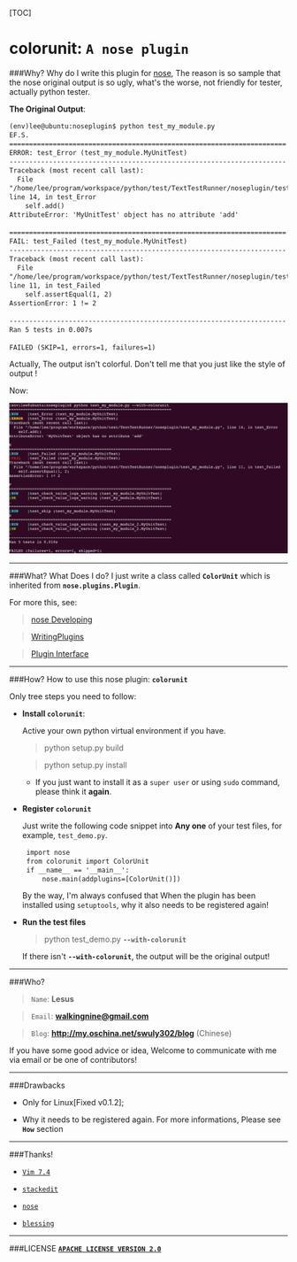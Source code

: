 [TOC]


colorunit: `A nose plugin`
=====================

###Why?
   Why do I write  this plugin for [nose][nose], The reason is so sample that the nose original output is so ugly, what's the worse, not friendly for tester, actually python tester.

**The Original Output**:
```
(env)lee@ubuntu:noseplugin$ python test_my_module.py
EF.S.
======================================================================
ERROR: test_Error (test_my_module.MyUnitTest)
----------------------------------------------------------------------
Traceback (most recent call last):
  File "/home/lee/program/workspace/python/test/TextTestRunner/noseplugin/test_my_module.py", line 14, in test_Error
    self.add()
AttributeError: 'MyUnitTest' object has no attribute 'add'

======================================================================
FAIL: test_Failed (test_my_module.MyUnitTest)
----------------------------------------------------------------------
Traceback (most recent call last):
  File "/home/lee/program/workspace/python/test/TextTestRunner/noseplugin/test_my_module.py", line 11, in test_Failed
    self.assertEqual(1, 2)
AssertionError: 1 != 2

----------------------------------------------------------------------
Ran 5 tests in 0.007s

FAILED (SKIP=1, errors=1, failures=1)
```
Actually, The output isn't colorful. Don't tell me that you just like the style of output !

Now:

![img](./Screenshot_for_colorunit_output.png)

------------------------------------------

###What?
What Does I do? I just write a class called **`ColorUnit`** which is inherited from **`nose.plugins.Plugin`**.

For more this, see:
> [nose Developing](https://nose.readthedocs.org/en/latest/developing.html)

> [WritingPlugins](http://python-nose.googlecode.com/svn/wiki/WritingPlugins.wiki)

> [Plugin Interface](http://nose.readthedocs.org/en/latest/plugins/interface.html#plugin-interface-methods)

--------------------------------

###How?
How to use this nose plugin: **`colorunit`**

Only tree steps you need to follow:

* **Install `colorunit`**:

	Active your own python virtual environment if you have. 
	
	> python setup.py build

	> python setup.py install
	
	* If you just want to install it as a `super user` or using `sudo` command, please think it **again**.


*  **Register `colorunit`**
	
	Just write the following code snippet into **Any one** of your test files, for example, `test_demo.py`. 

		import nose
		from colorunit import ColorUnit
		if __name__ == '__main__':
    		nose.main(addplugins=[ColorUnit()])

	By the way, I'm always confused that When the plugin has been installed using `setuptools`, why it also needs to be registered again!


* **Run the test files**
	
	> python   test_demo.py **`--with-colorunit`**
	
	If there isn't **`--with-colorunit`**, the output will be the original output!

-----------------------------------------------

###Who?
> `Name`: **Lesus**

> `Email`: **walkingnine@gmail.com**

> `Blog`: **http://my.oschina.net/swuly302/blog** (Chinese)

If you have some good advice or idea, Welcome to communicate with me via email or be one of contributors!
 
--------------------------------------

###Drawbacks
* Only for Linux[Fixed v0.1.2];

* Why it needs to be registered again. For more informations, Please see **`How`** section

-----------------------------------------------

###Thanks!

* [`Vim 7.4`](http://vim.wendal.net/)

* [`stackedit`](http://benweet.github.io/stackedit)

* [`nose`][nose]

* [`blessing`](https://pypi.python.org/pypi/blessings/1.5)

----------------------------------------

###LICENSE
[**`APACHE LICENSE VERSION 2.0`**](http://www.apache.org/licenses/LICENSE-2.0.html)


[nose]:https://nose.readthedocs.org/en/latest/
